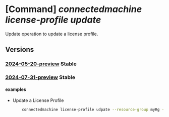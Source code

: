 # [Command] _connectedmachine license-profile update_

Update operation to update a license profile.

## Versions

### [2024-05-20-preview](/Resources/mgmt-plane/L3N1YnNjcmlwdGlvbnMve30vcmVzb3VyY2Vncm91cHMve30vcHJvdmlkZXJzL21pY3Jvc29mdC5oeWJyaWRjb21wdXRlL21hY2hpbmVzL3t9L2xpY2Vuc2Vwcm9maWxlcy97fQ==/2024-05-20-preview.xml) **Stable**

<!-- mgmt-plane /subscriptions/{}/resourcegroups/{}/providers/microsoft.hybridcompute/machines/{}/licenseprofiles/{} 2024-05-20-preview -->

### [2024-07-31-preview](/Resources/mgmt-plane/L3N1YnNjcmlwdGlvbnMve30vcmVzb3VyY2Vncm91cHMve30vcHJvdmlkZXJzL21pY3Jvc29mdC5oeWJyaWRjb21wdXRlL21hY2hpbmVzL3t9L2xpY2Vuc2Vwcm9maWxlcy97fQ==/2024-07-31-preview.xml) **Stable**

<!-- mgmt-plane /subscriptions/{}/resourcegroups/{}/providers/microsoft.hybridcompute/machines/{}/licenseprofiles/{} 2024-07-31-preview -->

#### examples

- Update a License Profile
    ```bash
        connectedmachine license-profile udpate --resource-group myRg --machine-name myMachine --location eastus --subscription-status Enabled --product-type WindowsServer --product-features "[{name:Hotpatch,subscription-status:Enabled}]"
    ```
